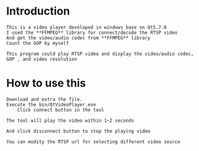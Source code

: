 # Introduction 
	This is a video player developed in windows base on Qt5.7.0
	I used the **FFMPEG** library for connect/decode the RTSP video
	And get the video/audio codec from **FFMPEG** library
	Count the GOP by myself
	
	This program could play RTSP video and display the video/audio codec, GOP , and video resolution
	
# How to use this

	Download and extra the file.
	Execute the bin/QtVideoPlayer.exe
		Click connect button in the tool
		
	The tool will play the video within 1~2 seconds
	
	And click disconnect button to stop the playing video
	
	You can modity the RTSP url for selecting different video source
